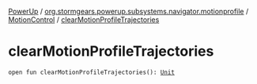 [PowerUp](../../index.md) / [org.stormgears.powerup.subsystems.navigator.motionprofile](../index.md) / [MotionControl](index.md) / [clearMotionProfileTrajectories](./clear-motion-profile-trajectories.md)

# clearMotionProfileTrajectories

`open fun clearMotionProfileTrajectories(): `[`Unit`](https://kotlinlang.org/api/latest/jvm/stdlib/kotlin/-unit/index.html)